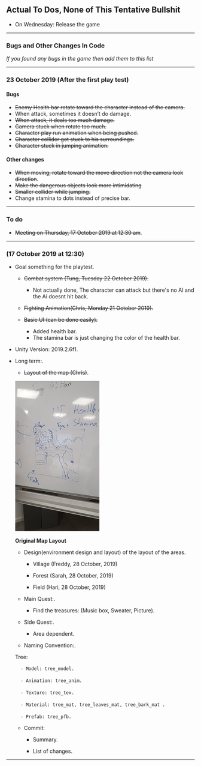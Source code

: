 ## Actual To Dos, None of This Tentative Bullshit

* On Wednesday: Release the game

---
### Bugs and Other Changes In Code

_If you found any bugs in the game then add them to this list_

---

### 23 October 2019 (After the first play test)
#### Bugs

- ~~Enemy Health bar rotate toward the character instead of the camera.~~
- When attack, sometimes it doesn’t do damage.
- ~~When attack, it deals too much damage.~~
- ~~Camera stuck when rotate too much.~~
- ~~Character play run animation when being pushed.~~
- ~~Character collider got stuck to his surroundings.~~
- ~~Character stuck in jumping animation.~~
#### Other changes
    
- ~~When moving, rotate toward the move direction not the camera look direction~~.
- ~~Make the dangerous objects look more intimidating~~
- ~~Smaller collider while jumping.~~
- Change stamina to dots instead of precise bar.
---
### To do
- ~~Meeting on Thursday, 17 October 2019 at 12:30 am~~. 

---

### (17 October 2019 at 12:30)

- Goal something for the playtest.

    - ~~Combat system (Tung, Tuesday 22 October 2019).~~
        - Not actually done, The character can attack but there's no AI and the Ai doesnt hit back.

    - ~~Fighting Animation(Chris, Monday 21 October 2019).~~

    - ~~Basic UI (can be done easily).~~
        - Added health bar.
        - The stamina bar is just changing the color of the health bar.

- Unity Version: 2019.2.6f1.

- Long term:.

    - ~~Layout of the map (Chris)~~.

    ![](./screen-shots/MapLayout-Meeting-Thursday17October2019.png)

    __Original Map Layout__

    - Design(environment design and layout) of the layout of the areas.

        - Village (Freddy, 28 October, 2019)
        
        - Forest (Sarah, 28 October, 2019)

        - Field (Hari, 28 October, 2019)

    - Main Quest:. 

        - Find the treasures: (Music box, Sweater, Picture).

    - Side Quest:.

        - Area dependent.

    - Naming Convention:.

    Tree:

        - Model: tree_model. 

        - Animation: tree_anim.

        - Texture: tree_tex.

        - Material: tree_mat, tree_leaves_mat, tree_bark_mat .

        - Prefab: tree_pfb.
        
    - Commit: 

        - Summary.

        - List of changes.

---